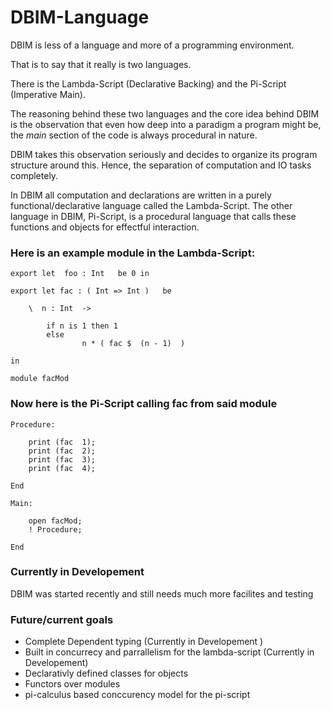 # DBIM-Language

DBIM is less of a language and more of a programming environment. 

That is to say that it really is two languages.

There is the Lambda-Script (Declarative Backing) and the Pi-Script (Imperative Main).

The reasoning behind these two languages and the core idea behind DBIM is the observation that even how deep into a paradigm a program  might be, the *main* section of the code is always procedural in nature.

DBIM takes this observation seriously and decides to organize its program structure around this. Hence, the separation of computation and IO tasks completely. 

In DBIM all computation and declarations are written in a purely functional/declarative language called the Lambda-Script. The other language in DBIM, Pi-Script, is a procedural language that calls these functions and objects for effectful interaction.

### Here is an example module in the Lambda-Script:

```
export let  foo : Int   be 0 in

export let fac : ( Int => Int )   be 

    \  n : Int  -> 

        if n is 1 then 1
        else 
                n * ( fac $  (n - 1)  ) 

in

module facMod
```

### Now here is the Pi-Script calling fac from said module

``` 
Procedure:

    print (fac  1);
    print (fac  2);
    print (fac  3);
    print (fac  4);

End

Main: 

    open facMod;
    ! Procedure;

End
```

### Currently in Developement
DBIM was started recently and still needs much more facilites and testing

### Future/current goals
* Complete Dependent typing (Currently in Developement )
* Built in concurrecy and parrallelism for the lambda-script (Currently in Developement)
* Declarativly defined classes for objects
* Functors over modules
* pi-calculus based conccurency model for the pi-script


